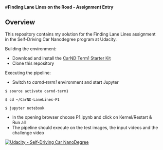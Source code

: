 #**Finding Lane Lines on the Road - Assignment Entry**
## Overview

This repository contains my solution for the Finding Lane Lines assignment in the Self-Driving Car Nanodegree program at Udacity.

Building the environment:
- Download and install the [CarND Term1 Starter Kit](https://github.com/udacity/CarND-Term1-Starter-Kit)
- Clone this repository

Executing the pipeline:
- Switch to _carnd-term1_ environment and start Jupyter

`$ source activate carnd-term1`

`$ cd ~/CarND-LaneLines-P1`

`$ jupyter notebook`

- In the opening browser choose P1.ipynb and click on Kernel/Restart & Run all
- The pipeline should execute on the test images, the input videos and the challenge video

[![Udacity - Self-Driving Car NanoDegree](https://s3.amazonaws.com/udacity-sdc/github/shield-carnd.svg)](http://www.udacity.com/drive) 
